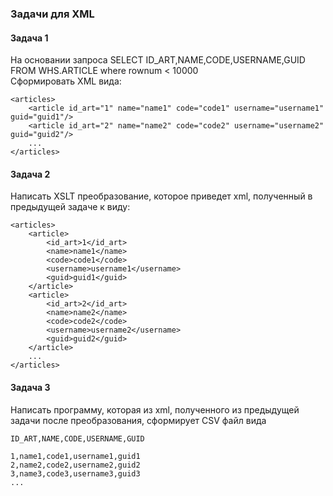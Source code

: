 ### Задачи для XML

#### Задача 1
На основании запроса SELECT ID_ART,NAME,CODE,USERNAME,GUID FROM WHS.ARTICLE where rownum < 10000<br>
Сформировать XML вида: <br>
```
<articles>
    <article id_art="1" name="name1" code="code1" username="username1" guid="guid1"/>
    <article id_art="2" name="name2" code="code2" username="username2" guid="guid2"/>
    ...
</articles>
```

#### Задача 2
Написать XSLT преобразование, которое приведет xml, полученный в предыдущей задаче к виду:<br>
```
<articles>
    <article>
        <id_art>1</id_art>
        <name>name1</name>
        <code>code1</code>
        <username>username1</username>
        <guid>guid1</guid>
    </article>
    <article>
        <id_art>2</id_art>
        <name>name2</name>
        <code>code2</code>
        <username>username2</username>
        <guid>guid2</guid>
    </article>
    ...
</articles>
```

#### Задача 3
Написать программу, которая из xml, полученного из предыдущей задачи после преобразования, сформирует CSV файл вида<br>
```
ID_ART,NAME,CODE,USERNAME,GUID

1,name1,code1,username1,guid1
2,name2,code2,username2,guid2
3,name3,code3,username3,guid3
...
```
